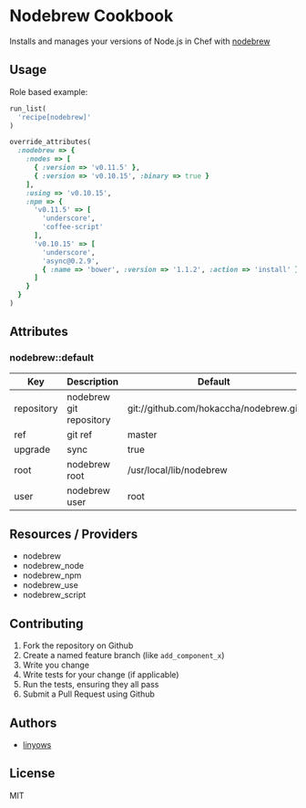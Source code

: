 Nodebrew Cookbook
=================

Installs and manages your versions of Node.js in Chef with [nodebrew](https://github.com/hokaccha/nodebrew)

Usage
-----

Role based example:

```ruby
run_list(
  'recipe[nodebrew]'
)

override_attributes(
  :nodebrew => {
    :nodes => [
      { :version => 'v0.11.5' },
      { :version => 'v0.10.15', :binary => true }
    ],
    :using => 'v0.10.15',
    :npm => {
      'v0.11.5' => [
        'underscore',
        'coffee-script'
      ],
      'v0.10.15' => [
        'underscore',
        'async@0.2.9',
        { :name => 'bower', :version => '1.1.2', :action => 'install' }
      ]
    }
  }
)
```

Attributes
----------

### nodebrew::default

Key        | Description             | Default
---        | -----------             | -------
repository | nodebrew git repository | git://github.com/hokaccha/nodebrew.git
ref        | git ref                 | master
upgrade    | sync                    | true
root       | nodebrew root           | /usr/local/lib/nodebrew
user       | nodebrew user           | root

Resources / Providers
---------------------

- nodebrew
- nodebrew_node
- nodebrew_npm
- nodebrew_use
- nodebrew_script

Contributing
------------

1. Fork the repository on Github
2. Create a named feature branch (like `add_component_x`)
3. Write you change
4. Write tests for your change (if applicable)
5. Run the tests, ensuring they all pass
6. Submit a Pull Request using Github

Authors
-------

- [linyows](https://github.com/linyows)

License
-------

MIT
